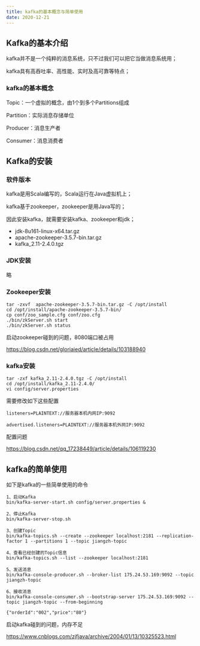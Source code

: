 ```yaml
---
title: kafka的基本概念与简单使用
date: 2020-12-21
---
```


## Kafka的基本介绍

kafka并不是一个纯粹的消息系统，只不过我们可以把它当做消息系统用；

kafka具有高吞吐率、高性能、实时及高可靠等特点；

### kafka的基本概念

Topic：一个虚拟的概念，由1个到多个Partitions组成

Partition：实际消息存储单位

Producer：消息生产者

Consumer：消息消费者



## Kafka的安装

### 软件版本

kafka是用Scala编写的，Scala运行在Java虚拟机上；

kafka基于zookeeper，zookeeper是用Java写的；

因此安装kafka，就需要安装kafka、zookeeper和jdk；

- jdk-8u161-linux-x64.tar.gz
- apache-zookeeper-3.5.7-bin.tar.gz
- kafka_2.11-2.4.0.tgz

### JDK安装

略

### Zookeeper安装

```
tar -zxvf  apache-zookeeper-3.5.7-bin.tar.gz -C /opt/install
cd /opt/install/apache-zookeeper-3.5.7-bin/
cp conf/zoo_sample.cfg conf/zoo.cfg
./bin/zkServer.sh start
./bin/zkServer.sh status
```

启动zookeeper碰到的问题，8080端口被占用

https://blog.csdn.net/gloriaied/article/details/103188940

### kafka安装

```
tar -zxf kafka_2.11-2.4.0.tgz -C /opt/install
cd /opt/install/kafka_2.11-2.4.0/
vi config/server.properties
```

需要修改如下这些配置

```
listeners=PLAINTEXT://服务器本机内网IP:9092

advertised.listeners=PLAINTEXT://服务器本机外网IP:9092
```

配置问题

https://blog.csdn.net/qq_17238449/article/details/106119230



## kafka的简单使用

如下是kafka的一些简单使用的命令

```
1、启动Kafka
bin/kafka-server-start.sh config/server.properties &

2、停止Kafka
bin/kafka-server-stop.sh

3、创建Topic
bin/kafka-topics.sh --create --zookeeper localhost:2181 --replication-factor 1 --partitions 1 --topic jiangzh-topic

4、查看已经创建的Topic信息
bin/kafka-topics.sh --list --zookeeper localhost:2181

5、发送消息
bin/kafka-console-producer.sh --broker-list 175.24.53.169:9092 --topic jiangzh-topic

6、接收消息
bin/kafka-console-consumer.sh --bootstrap-server 175.24.53.169:9092 --topic jiangzh-topic --from-beginning

{"orderId":"002","price":"80"}

```

启动kafka碰到的问题，内存不足

https://www.cnblogs.com/zjfjava/archive/2004/01/13/10325523.html

